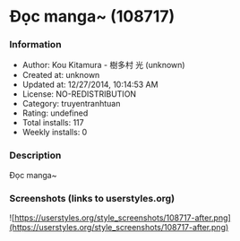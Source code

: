 # Đọc manga~ (108717)

### Information
- Author: Kou Kitamura - 樹多村 光 (unknown)
- Created at: unknown
- Updated at: 12/27/2014, 10:14:53 AM
- License: NO-REDISTRIBUTION
- Category: truyentranhtuan
- Rating: undefined
- Total installs: 117
- Weekly installs: 0


### Description
Đọc manga~


### Screenshots (links to userstyles.org)
![https://userstyles.org/style_screenshots/108717-after.png](https://userstyles.org/style_screenshots/108717-after.png)


